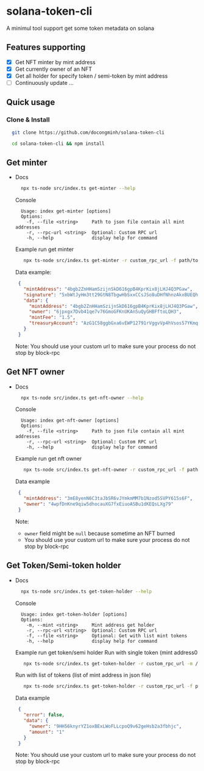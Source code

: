 # solana-token-cli
A minimul tool support get some token metadata on solana

## Features supporting

 - [x] Get NFT minter by mint address
 - [x] Get currently owner of an NFT
 - [x] Get all holder for specify token / semi-token by mint address
 - [ ] Continuously update ...
 
 ## Quick usage
 
 ### Clone & Install
  ``` bash
    git clone https://github.com/docongminh/solana-token-cli
  ```
  
  ``` bash
    cd solana-token-cli && npm install
  ```
  
  ## Get minter
  
  - Docs
    ``` bash
      npx ts-node src/index.ts get-minter --help
    ```

    Console
    ```
      Usage: index get-minter [options]
      Options:
        -f, --file <string>     Path to json file contain all mint addresses
        -r, --rpc-url <string>  Optional: Custom RPC url
        -h, --help              display help for command
    ```
    
     Example run get minter
     ``` bash
        npx ts-node src/index.ts get-minter -r custom_rpc_url -f path/to/json/mint/file
     ```
     
     Data example:
     ```json
      {
        "mintAddress": "4bgb2ZnHHamSzijnSkD616gpB4KprKix8jLHJ4Q3PGaw",
        "signature": "5xbWtJyHm3tt29GtN8TbgwHbSxxCCsJSo8uDHfNhnzAkxBUEQhGfUT2kVPPBjWm3d5wMsYnRHGDNk1TBAqwUH2GC",
        "data": {
          "mintAddress": "4bgb2ZnHHamSzijnSkD616gpB4KprKix8jLHJ4Q3PGaw",
          "owner": "6jpxgx7Dvb41qe7v76GmoGFKnUKAnSuQyGHBFftoLQH3",
          "mintFee": "1.5",
          "treasuryAccount": "AzG1C58ggbGxa6vEWP12791rVggvVp4hVsos57YKmqvT"
        }
      }
     ```

     Note: You should use your custom url to make sure your process do not stop by block-rpc
   
  ## Get NFT owner
  
  - Docs
    ``` bash
      npx ts-node src/index.ts get-nft-owner --help
    ```
    
    Console
    ```
      Usage: index get-nft-owner [options]
      Options:
        -f, --file <string>     Path to json file contain all mint addresses
        -r, --rpc-url <string>  Optional: Custom RPC url
        -h, --help              display help for command
    ```
    
     Example run get nft owner
     ``` bash
        npx ts-node src/index.ts get-nft-owner -r custom_rpc_url -f path/to/json/mint/file
     ```
     
     Data example
     ```json
      {
        "mintAddress": "3mE8yenN6C3taJbSR6vJYmkmMM7b1Nzod5SVPY615s6F",
        "owner": "4wpfDnKne9qiw5dhocauXG7fxEiuoASBu1dKEQsLXg79"
      }
     ```

     Note:
      - `owner` field might be `null` because sometime an NFT burned
      - You should use your custom url to make sure your process do not stop by block-rpc

  ## Get Token/Semi-token holder
  
  - Docs
    ``` bash
      npx ts-node src/index.ts get-token-holder --help
    ```
    
    Console
    ```
      Usage: index get-token-holder [options]
      Options:
        -m, --mint <string>     Mint address get holder
        -r, --rpc-url <string>  Optional: Custom RPC url
        -f, --file <string>     Optional: Get with list mint tokens
        -h, --help              display help for command
    ```
    
     Example run get token/semi holder
     Run with single token (mint address0
     ``` bash
        npx ts-node src/index.ts get-token-holder -r custom_rpc_url -m /mint/address
     ```
     Run with list of tokens (list of mint address in json file)
     ``` bash
        npx ts-node src/index.ts get-token-holder -r custom_rpc_url -f path/to/json/mint/file
     ```
     Data example
     ```json
      {
        "error": false,
        "data": {
          "owner": "9HH56knyrYZ1oxBExLWoFLLcpoQ9v62geHsb2a3fbhjc",
          "amount": "1"
        }
      }
     ```
     Note: You should use your custom url to make sure your process do not stop by block-rpc
  
